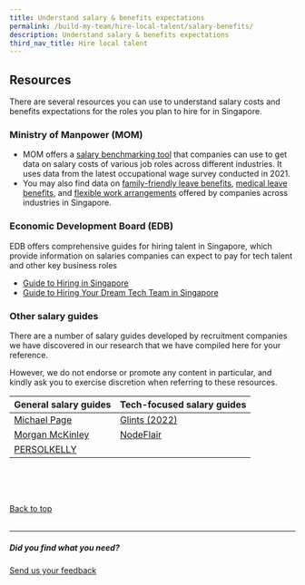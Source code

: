 ```yaml
---
title: Understand salary & benefits expectations
permalink: /build-my-team/hire-local-talent/salary-benefits/
description: Understand salary & benefits expectations
third_nav_title: Hire local talent
---
```

## Resources

There are several resources you can use to understand salary costs and benefits expectations for the roles you plan to hire for in Singapore.


### Ministry of Manpower (MOM)
* MOM offers a <a target="_blank" href="https://stats.mom.gov.sg/bt/Pages/salary-comparison-general-for-employer.aspx">salary benchmarking tool</a> that companies can use to get data on salary costs of various job roles across different industries. It uses data from the latest occupational wage survey conducted in 2021.
* You may also find data on <a target="_blank" href="https://stats.mom.gov.sg/bt/Pages/family-friendly-leave-benefits-general.aspx">family-friendly leave benefits</a>, <a target="_blank" href="https://stats.mom.gov.sg/bt/Pages/medical-leave-general.aspx">medical leave benefits</a>[](), and <a target="_blank" href="https://stats.mom.gov.sg/bt/Pages/flexible-work-arrangement-general.aspx">flexible work arrangements</a> offered by companies across industries in Singapore.

### Economic Development Board (EDB)
EDB offers comprehensive guides for hiring talent in Singapore, which provide information on salaries companies can expect to pay for tech talent and other key business roles
* <a target="_blank" href="https://www.edb.gov.sg/en/setting-up-in-singapore/business-guides/guide-to-hiring-in-singapore.html">Guide to Hiring in Singapore</a>
* <a target="_blank" href="https://www.edb.gov.sg/en/setting-up-in-singapore/business-guides/guide-to-hiring-your-dream-tech-team-in-singapore.html">Guide to Hiring Your Dream Tech Team in Singapore</a>

### Other salary guides
There are a number of salary guides developed by recruitment companies we have discovered in our research that we have compiled here for your reference. 

However, we do not endorse or promote any content in particular, and kindly ask you to exercise discretion when referring to these resources.
<br>


| General salary guides | Tech-focused salary guides |
| -------- | -------- |
| <a target="_blank" href="https://www.michaelpage.com.sg/salary-guide">Michael Page</a>     | <a target="_blank" href="https://employers.glints.sg/ebooks/singapore-salary-guide-2022/">Glints (2022)</a>     |
| <a target="_blank" href="https://www.morganmckinley.com/sg/salary-guide">Morgan McKinley</a>     | <a target="_blank" href="https://nodeflair.com/salaries/report-2023">NodeFlair</a>   |
| <a target="_blank" href="https://www.persolkelly.com.sg/page/resources/salary-guides/">PERSOLKELLY</a>    |

<br>
<br>
<br>

[Back to top](#resources)<br><br>

<hr>

##### Did you find what you need?
[Send us your feedback](https://form.gov.sg/642693623cb98f001239be0d)